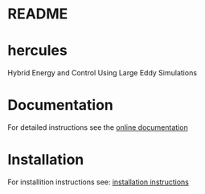 # README

# hercules
Hybrid Energy and Control Using Large Eddy Simulations

# Documentation

For detailed instructions see the [online documentation](https://nrel.github.io/hercules/intro.html)

# Installation

For installition instructions see: [installation instructions](https://nrel.github.io/hercules/install_instructions.html)